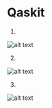 # Qaskit


1)


![alt text](https://github.com/sabneet95/Qaskit/blob/master/Branches%20of%20Physics.png)



2)


![alt text](https://github.com/sabneet95/Qaskit/blob/master/Global%20Settings.png)



3)


![alt text](https://github.com/sabneet95/Qaskit/blob/master/Classical%20Mechanics.png)
